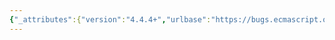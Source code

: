```yaml
---
{"_attributes":{"version":"4.4.4+","urlbase":"https://bugs.ecmascript.org/","maintainer":"dherman@mozilla.com"},"bug":{"bug_id":3227,"creation_ts":"2014-09-18 01:11:00 -0700","short_desc":"11.8.5 Regular Expression Literals: incorrect cross-reference (21.1.5 instead of 21.2.?)","delta_ts":"2014-10-14 15:17:47 -0700","product":"Draft for 6th Edition","component":"editorial issue","version":"Rev 27: August 24, 2014 Draft","rep_platform":"All","op_sys":"All","bug_status":"RESOLVED","resolution":"FIXED","priority":"Normal","bug_severity":"normal","everconfirmed":true,"reporter":{"uid":"claude.pache","name":"Claude Pache"},"assigned_to":{"uid":"allen","name":"Allen Wirfs-Brock"},"long_desc":[{"commentid":10194,"comment_count":0,"who":{"uid":"claude.pache","name":"Claude Pache"},"bug_when":"2014-09-18 01:11:40 -0700","thetext":"11.8.5 Regular Expression Literals\nFirst NOTE:\n\n\"A regular expression literal is an input element that is converted to a RegExp object (see 21.1.5)\"\n\nReplace 21.1.5 with 21.2 (or some subsection of 21.2)."},{"commentid":10220,"comment_count":1,"who":{"uid":"allen","name":"Allen Wirfs-Brock"},"bug_when":"2014-09-21 10:26:33 -0700","thetext":"fixed in rev28 editor's draft"},{"commentid":10402,"comment_count":2,"who":{"uid":"allen","name":"Allen Wirfs-Brock"},"bug_when":"2014-10-14 15:17:47 -0700","thetext":"fixed in rev28"}]}}
---
```

